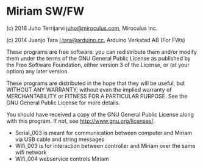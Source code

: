 Miriam SW/FW
========

(c) 2016 Juho Terrijarvi juho@miroculus.com, Miroculus Inc.

(c) 2014 Juanjo Tara j.tara@arduino.cc, Arduino Verkstad AB (For FWs)
 
These programs are free software: you can redistribute them and/or modify them under the terms of the GNU General Public License as published by the Free Software Foundation, either version 3 of the License, or (at your option) any later version.

These programs are distributed in the hope that they will be useful, but WITHOUT ANY WARRANTY; without even the implied warranty of MERCHANTABILITY or FITNESS FOR A PARTICULAR PURPOSE.  See the GNU General Public License for more details.
    
You should have received a copy of the GNU General Public License along with this program.  If not, see <http://www.gnu.org/licenses/>.

* Serial_003 is meant for communication between computer and Miriam via USB cable and string messages
* Wifi_003 is for interaction between controller and Miriam over the same wifi network
* Wifi_004 webservice controls Miriam


